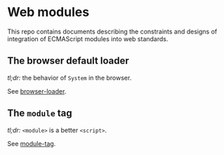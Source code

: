 # Web modules

This repo contains documents describing the constraints and designs of
integration of ECMAScript modules into web standards.

## The browser default loader

*tl;dr:* the behavior of `System` in the browser.

See [browser-loader](browser-loader).

## The `module` tag

*tl;dr:* `<module>` is a better `<script>`.

See [module-tag](module-tag).
